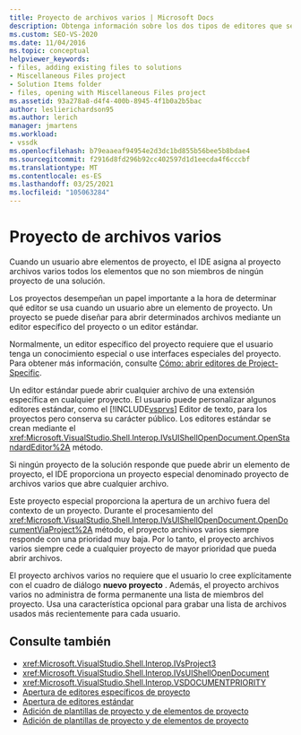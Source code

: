 ```yaml
---
title: Proyecto de archivos varios | Microsoft Docs
description: Obtenga información sobre los dos tipos de editores que se pueden usar para abrir archivos en un proyecto de Visual Studio y el rol del proyecto para determinar qué editor usar.
ms.custom: SEO-VS-2020
ms.date: 11/04/2016
ms.topic: conceptual
helpviewer_keywords:
- files, adding existing files to solutions
- Miscellaneous Files project
- Solution Items folder
- files, opening with Miscellaneous Files project
ms.assetid: 93a278a8-d4f4-400b-8945-4f1b0a2b5bac
author: leslierichardson95
ms.author: lerich
manager: jmartens
ms.workload:
- vssdk
ms.openlocfilehash: b79eaaeaf94954e2d3dc1bd855b56bee5b8bdae4
ms.sourcegitcommit: f2916d8fd296b92cc402597d1d1eecda4f6cccbf
ms.translationtype: MT
ms.contentlocale: es-ES
ms.lasthandoff: 03/25/2021
ms.locfileid: "105063284"
---
```

# <a name="miscellaneous-files-project"></a>Proyecto de archivos varios
Cuando un usuario abre elementos de proyecto, el IDE asigna al proyecto archivos varios todos los elementos que no son miembros de ningún proyecto de una solución.

 Los proyectos desempeñan un papel importante a la hora de determinar qué editor se usa cuando un usuario abre un elemento de proyecto. Un proyecto se puede diseñar para abrir determinados archivos mediante un editor específico del proyecto o un editor estándar.

 Normalmente, un editor específico del proyecto requiere que el usuario tenga un conocimiento especial o use interfaces especiales del proyecto. Para obtener más información, consulte [Cómo: abrir editores de Project-Specific](../../extensibility/how-to-open-project-specific-editors.md).

 Un editor estándar puede abrir cualquier archivo de una extensión específica en cualquier proyecto. El usuario puede personalizar algunos editores estándar, como el [!INCLUDE[vsprvs](../../code-quality/includes/vsprvs_md.md)] Editor de texto, para los proyectos pero conserva su carácter público. Los editores estándar se crean mediante el <xref:Microsoft.VisualStudio.Shell.Interop.IVsUIShellOpenDocument.OpenStandardEditor%2A> método.

 Si ningún proyecto de la solución responde que puede abrir un elemento de proyecto, el IDE proporciona un proyecto especial denominado proyecto de archivos varios que abre cualquier archivo.

 Este proyecto especial proporciona la apertura de un archivo fuera del contexto de un proyecto. Durante el procesamiento del <xref:Microsoft.VisualStudio.Shell.Interop.IVsUIShellOpenDocument.OpenDocumentViaProject%2A> método, el proyecto archivos varios siempre responde con una prioridad muy baja. Por lo tanto, el proyecto archivos varios siempre cede a cualquier proyecto de mayor prioridad que pueda abrir archivos.

 El proyecto archivos varios no requiere que el usuario lo cree explícitamente con el cuadro de diálogo **nuevo proyecto** . Además, el proyecto archivos varios no administra de forma permanente una lista de miembros del proyecto. Usa una característica opcional para grabar una lista de archivos usados más recientemente para cada usuario.

## <a name="see-also"></a>Consulte también
- <xref:Microsoft.VisualStudio.Shell.Interop.IVsProject3>
- <xref:Microsoft.VisualStudio.Shell.Interop.IVsUIShellOpenDocument>
- <xref:Microsoft.VisualStudio.Shell.Interop.VSDOCUMENTPRIORITY>
- [Apertura de editores específicos de proyecto](../../extensibility/how-to-open-project-specific-editors.md)
- [Apertura de editores estándar](../../extensibility/how-to-open-standard-editors.md)
- [Adición de plantillas de proyecto y de elementos de proyecto](../../extensibility/internals/adding-project-and-project-item-templates.md)
- [Adición de plantillas de proyecto y de elementos de proyecto](../../extensibility/internals/adding-project-and-project-item-templates.md)

